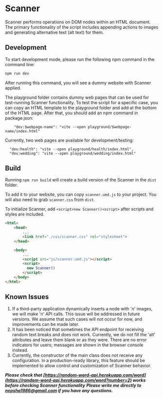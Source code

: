 # Scanner
Scanner performs operations on DOM nodes within an HTML document. The primary functionality of the script includes appending actions to images and generating alternative text (alt text) for them.

## Development

To start development mode, please run the following npm command in the command line:

```bash
npm run dev
```

After running this command, you will see a dummy website with Scanner applied.

The playground folder contains dummy web pages that can be used for test-running Scanner functionality.
To test the script for a specific case, you can copy an HTML template to the playground folder and add <script type="module" src="/src/main.ts"></script> at the bottom of the HTML page.
After that, you should add an npm command in package.json:
```npm
    "dev:$webpage-name": "vite --open playground/$webpage-name/index.html"
```

Currently, two web pages are available for development/testing:

```npm
  "dev:health": "vite --open playground/health/index.html",
  "dev:wedding": "vite --open playground/wedding/index.html"
```

## Build

Running ``npm run build`` will create a build version of the Scanner in the ``dist`` folder. 

To add it to your website, you can copy ``scanner.umd.js`` to your project. You will also need to grab ``scanner.css`` from ``dist``.

To initialize Scanner, add ```<script>new Scanner()<script>``` after scripts and styles are included.

```html
<html>
    <head>
        ...
        <link href="./css/scanner.css" rel="stylesheet">
    </head>

    <body>
        ...
        <script src="js/scanner.umd.js"></script>
        <script>
          new Scanner()
        </script>
    </body>
</html>
```

## Known Issues

1. If a third-party application dynamically inserts a node with 'n' images, we will make 'n' API calls. This issue will be addressed in future versions. We assume that such cases will not occur for now, and improvements can be made later.
2. It has been noticed that sometimes the API endpoint for receiving random text breaks and does not work. Currently, we do not fill the 'alt' attributes and leave them blank or as they were. There are no error indicators for users; messages are shown in the browser console instead.
3. Currently, the constructor of the main class does not receive any configuration. In a production-ready library, this feature should be implemented to allow control and customization of Scanner behavior.


***Please check that [https://random-word-api.herokuapp.com/word](https://random-word-api.herokuapp.com/word?number=2) works before checking Scanner functionality***
***Please write me directly to [nepsha1986@gmail.com](mailto:nepsha1986@gmail.com) if you have any questions.***